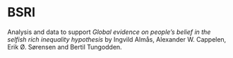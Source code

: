 # BSRI
Analysis and data to support *Global evidence on people’s belief in 
the selfish rich inequality hypothesis* by Ingvild Almås, Alexander W. Cappelen,
Erik Ø. Sørensen and Bertil Tungodden.
